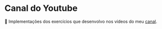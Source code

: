 # Canal do Youtube
🎥 Implementações dos exercícios que desenvolvo nos vídeos do meu [canal](https://www.youtube.com/channel/UC4y3uq1d7MKDYs1LbI44Vng).
